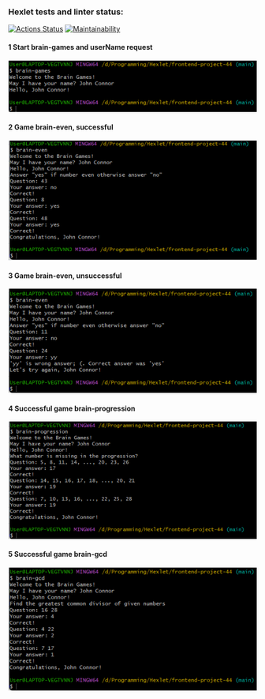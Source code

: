 ### Hexlet tests and linter status:

[![Actions Status](https://github.com/DmitryKr2021/frontend-project-44/workflows/hexlet-check/badge.svg)](https://github.com/DmitryKr2021/frontend-project-44/actions)
[![Maintainability](https://api.codeclimate.com/v1/badges/a764ffb0de786ba10f19/maintainability)](https://codeclimate.com/github/DmitryKr2021/frontend-project-44/maintainability)

#### 1 Start brain-games and userName request

!["image 1"](./screenshots/screenshot01.png)

#### 2 Game brain-even, successful

!["image 2"](./screenshots/screenshot02.png)

#### 3 Game brain-even, unsuccessful

!["image 3"](./screenshots/screenshot03.png)

#### 4 Successful game brain-progression

!["image 4"](./screenshots/screenshot04.png)

#### 5 Successful game brain-gcd

!["image 5"](./screenshots/screenshot05.png)
